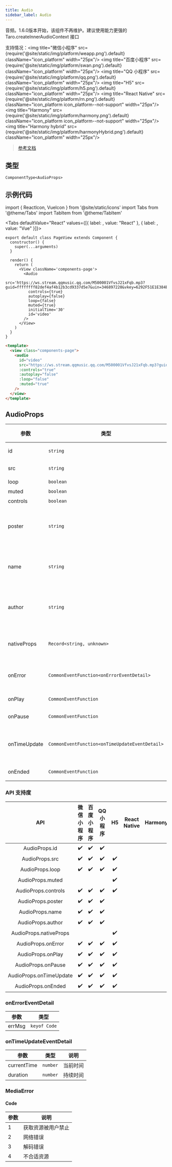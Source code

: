 ```yaml
---
title: Audio
sidebar_label: Audio
---
```


音频。1.6.0版本开始，该组件不再维护。建议使用能力更强的 Taro.createInnerAudioContext 接口

支持情况：<img title="微信小程序" src={require('@site/static/img/platform/weapp.png').default} className="icon_platform" width="25px"/> <img title="百度小程序" src={require('@site/static/img/platform/swan.png').default} className="icon_platform" width="25px"/> <img title="QQ 小程序" src={require('@site/static/img/platform/qq.png').default} className="icon_platform" width="25px"/> <img title="H5" src={require('@site/static/img/platform/h5.png').default} className="icon_platform" width="25px"/> <img title="React Native" src={require('@site/static/img/platform/rn.png').default} className="icon_platform icon_platform--not-support" width="25px"/> <img title="Harmony" src={require('@site/static/img/platform/harmony.png').default} className="icon_platform icon_platform--not-support" width="25px"/> <img title="Harmony hybrid" src={require('@site/static/img/platform/harmonyHybrid.png').default} className="icon_platform" width="25px"/>

> [参考文档](https://developers.weixin.qq.com/miniprogram/dev/component/audio.html)

## 类型

```tsx
ComponentType<AudioProps>
```

## 示例代码

import { ReactIcon, VueIcon } from '@site/static/icons'
import Tabs from '@theme/Tabs'
import TabItem from '@theme/TabItem'

<Tabs
  defaultValue="React"
  values={[{ label: <ReactIcon />, value: "React" }, { label: <VueIcon />, value: "Vue" }]}>
<TabItem value="React">

```tsx
export default class PageView extends Component {
  constructor() {
    super(...arguments)
  }

  render() {
    return (
      <View className='components-page'>
        <Audio
          src='https://ws.stream.qqmusic.qq.com/M500001VfvsJ21xFqb.mp3?guid=ffffffff82def4af4b12b3cd9337d5e7&uin=346897220&vkey=6292F51E1E384E06DCBDC9AB7C49FD713D632D313AC4858BACB8DDD29067D3C601481D36E62053BF8DFEAF74C0A5CCFADD6471160CAF3E6A&fromtag=46'
          controls={true}
          autoplay={false}
          loop={false}
          muted={true}
          initialTime='30'
          id='video'
        />
      </View>
    )
  }
}
```
</TabItem>
<TabItem value="Vue">

```html
<template>
  <view class="components-page">
    <audio
      id="video"
      src="https://ws.stream.qqmusic.qq.com/M500001VfvsJ21xFqb.mp3?guid=ffffffff82def4af4b12b3cd9337d5e7&uin=346897220&vkey=6292F51E1E384E06DCBDC9AB7C49FD713D632D313AC4858BACB8DDD29067D3C601481D36E62053BF8DFEAF74C0A5CCFADD6471160CAF3E6A&fromtag=46"
      :controls="true"
      :autoplay="false"
      :loop="false"
      :muted="true"
    />
  </view>
</template>
```
</TabItem>
</Tabs>

## AudioProps

| 参数 | 类型 | 默认值 | 必填 | 说明 |
| --- | --- | :---: | :---: | --- |
| id | `string` |  | 否 | audio 组件的唯一标识符 |
| src | `string` |  | 否 | 要播放音频的资源地址 |
| loop | `boolean` | `false` | 否 | 是否循环播放 |
| muted | `boolean` | `false` | 否 | 是否静音播放 |
| controls | `boolean` | `false` | 否 | 是否显示默认控件 |
| poster | `string` |  | 否 | 默认控件上的音频封面的图片资源地址，如果 controls 属性值为 false 则设置 poster 无效 |
| name | `string` | `"未知音频"` | 否 | 默认控件上的音频名字，如果 controls 属性值为 false 则设置 name 无效 |
| author | `string` | `"未知作者"` | 否 | 默认控件上的作者名字，如果 controls 属性值为 false 则设置 author 无效 |
| nativeProps | `Record<string, unknown>` |  | 否 | 用于透传 `WebComponents` 上的属性到内部 H5 标签上 |
| onError | `CommonEventFunction<onErrorEventDetail>` |  | 否 | 当发生错误时触发 error 事件，detail = {errMsg: MediaError.code} |
| onPlay | `CommonEventFunction` |  | 否 | 当开始/继续播放时触发play事件 |
| onPause | `CommonEventFunction` |  | 否 | 当暂停播放时触发 pause 事件 |
| onTimeUpdate | `CommonEventFunction<onTimeUpdateEventDetail>` |  | 否 | 当播放进度改变时触发 timeupdate 事件，detail = {currentTime, duration} |
| onEnded | `CommonEventFunction` |  | 否 | 当播放到末尾时触发 ended 事件 |

### API 支持度

| API | 微信小程序 | 百度小程序 | QQ 小程序 | H5 | React Native | Harmony | Harmony hybrid |
| :---: | :---: | :---: | :---: | :---: | :---: | :---: | :---: |
| AudioProps.id | ✔️ | ✔️ | ✔️ |  |  |  |  |
| AudioProps.src | ✔️ | ✔️ | ✔️ | ✔️ |  |  | ✔️ |
| AudioProps.loop | ✔️ | ✔️ | ✔️ | ✔️ |  |  | ✔️ |
| AudioProps.muted |  |  |  | ✔️ |  |  | ✔️ |
| AudioProps.controls | ✔️ | ✔️ | ✔️ | ✔️ |  |  | ✔️ |
| AudioProps.poster | ✔️ | ✔️ | ✔️ |  |  |  |  |
| AudioProps.name | ✔️ | ✔️ | ✔️ |  |  |  |  |
| AudioProps.author | ✔️ | ✔️ | ✔️ |  |  |  |  |
| AudioProps.nativeProps |  |  |  | ✔️ |  |  | ✔️ |
| AudioProps.onError | ✔️ | ✔️ | ✔️ | ✔️ |  |  | ✔️ |
| AudioProps.onPlay | ✔️ | ✔️ | ✔️ | ✔️ |  |  | ✔️ |
| AudioProps.onPause | ✔️ | ✔️ | ✔️ | ✔️ |  |  | ✔️ |
| AudioProps.onTimeUpdate | ✔️ | ✔️ | ✔️ | ✔️ |  |  | ✔️ |
| AudioProps.onEnded | ✔️ | ✔️ | ✔️ | ✔️ |  |  | ✔️ |

### onErrorEventDetail

| 参数 | 类型 |
| --- | --- |
| errMsg | `keyof Code` |

### onTimeUpdateEventDetail

| 参数 | 类型 | 说明 |
| --- | --- | --- |
| currentTime | `number` | 当前时间 |
| duration | `number` | 持续时间 |

### MediaError

#### Code

| 参数 | 说明 |
| --- | --- |
| 1 | 获取资源被用户禁止 |
| 2 | 网络错误 |
| 3 | 解码错误 |
| 4 | 不合适资源 |
